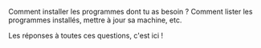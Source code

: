 Comment installer les programmes dont tu as besoin ? Comment lister les programmes installés, mettre à jour sa machine, etc.

Les réponses à toutes ces questions, c'est ici !
